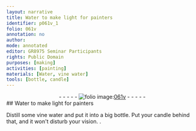 ```yaml
---
layout: narrative
title: Water to make light for painters
identifier: p061v_1
folio: 061v
annotation: no
author:
mode: annotated
editor: GR8975 Seminar Participants
rights: Public Domain
purposes: [making]
activities: [painting]
materials: [Water, vine water]
tools: [bottle, candle]
---
```


 <div class="folio" align="center">- - - - - <a href="http://gallica.bnf.fr/ark:/12148/btv1b10500001g/f128.image" target="_blank"><img src="https://cu-mkp.github.io/GR8975-edition/assets/photo-icon.png" alt="folio image: " style="display:inline-block; margin-bottom:-3px;"/>061v</a> - - - - - </div>  <span class="activity"></span> 
## <span class="material">Water</span> to make light for painters

 
Distill some <span class="material">vine water</span> and put it into a big <span class="tool">bottle</span>. Put your <span class="tool">candle</span> behind that, and it won't disturb your vision.
. 
